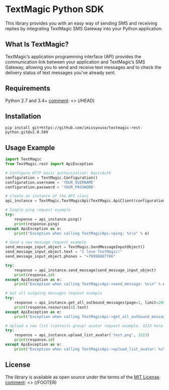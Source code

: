 [comment]: <> (HEAD)
# TextMagic Python SDK
This library provides you with an easy way of sending SMS and receiving replies by integrating TextMagic SMS Gateway into your Python application.

## What Is TextMagic?
TextMagic’s application programming interface (API) provides the communication link between your application and TextMagic’s SMS Gateway, allowing you to send and receive text messages and to check the delivery status of text messages you’ve already sent.


## Requirements
Python 2.7 and 3.4+
[comment]: <> (/HEAD)
## Installation

```shell
pip install git+https://github.com/imissyouso/textmagic-rest-python.git@v2.0.589
```

## Usage Example

```python
import TextMagic
from TextMagic.rest import ApiException

# Configure HTTP basic authorization: BasicAuth
configuration = TextMagic.Configuration()
configuration.username = 'YOUR_USERNAME'
configuration.password = 'YOUR_PASSWORD'

# create an instance of the API class
api_instance = TextMagic.TextMagicApi(TextMagic.ApiClient(configuration))

# Simple ping request example
try:
    response = api_instance.ping()
    print(response.ping)
except ApiException as e:
    print("Exception when calling TextMagicApi->ping: %s\n" % e)

# Send a new message request example
send_message_input_object = TextMagic.SendMessageInputObject()
send_message_input_object.text = "I love TextMagic!"
send_message_input_object.phones = "+79998887766"

try:
    response = api_instance.send_message(send_message_input_object)
    print(response.id)
except ApiException as e:
    print("Exception when calling TextMagicApi->send_message: %s\n" % e)

# Get all outgoing messages request example
try:
    response = api_instance.get_all_outbound_messages(page=1, limit=200)
    print(response.resources[0].text)
except ApiException as e:
    print("Exception when calling TextMagicApi->get_all_outbound_messages: %s\n" % e)

# Upload a new list (contacts group) avatar request example. 3223 here is a test list id
try:
    response = api_instance.upload_list_avatar('test.png', 3223)
    print(response.id)
except ApiException as e:
    print("Exception when calling TextMagicApi->upload_list_avatar: %s\n" % e)

```
[comment]: <> (FOOTER)
## License
The library is available as open source under the terms of the [MIT License](http://opensource.org/licenses/MIT).
[comment]: <> (/FOOTER)